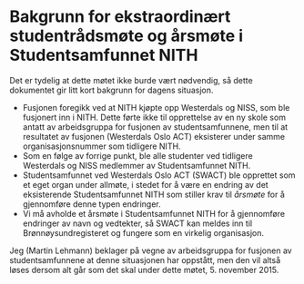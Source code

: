 # Bakgrunn for ekstraordinært studentrådsmøte og årsmøte i Studentsamfunnet NITH

Det er tydelig at dette møtet ikke burde vært nødvendig, så dette dokumentet gir litt kort bakgrunn for dagens situasjon.

- Fusjonen foregikk ved at NITH kjøpte opp Westerdals og NISS, som ble fusjonert inn i NITH. Dette førte ikke til opprettelse av en ny skole som antatt av arbeidsgruppa for fusjonen av studentsamfunnene, men til at resultatet av fusjonen (Westerdals Oslo ACT) eksisterer under samme organisasjonsnummer som tidligere NITH.
- Som en følge av forrige punkt, ble alle studenter ved tidligere Westerdals og NISS medlemmer av Studentsamfunnet NITH.
- Studentsamfunnet ved Westerdals Oslo ACT (SWACT) ble opprettet som et eget organ under allmøte, i stedet for å være en endring av det eksisterende Studentsamfunnet NITH som stiller krav til _årsmøte_ for å gjennomføre denne typen endringer.
- Vi må avholde et årsmøte i Studentsamfunnet NITH for å gjennomføre endringer av navn og vedtekter, så SWACT kan meldes inn til Brønnøysundregisteret og fungere som en virkelig organisasjon.

Jeg (Martin Lehmann) beklager på vegne av arbeidsgruppa for fusjonen av studentsamfunnene at denne situasjonen har oppstått, men den vil altså løses dersom alt går som det skal under dette møtet, 5. november 2015.

